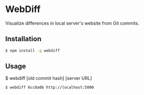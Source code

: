 # WebDiff
Visualize differences in local server's website from Git commits.

## Installation

```bash
$ npm install -g webdiff
```

## Usage

$ webdiff [old commit hash] [server URL]

```bash
$ webdiff 6cc8a0b http://localhost:5000

```
